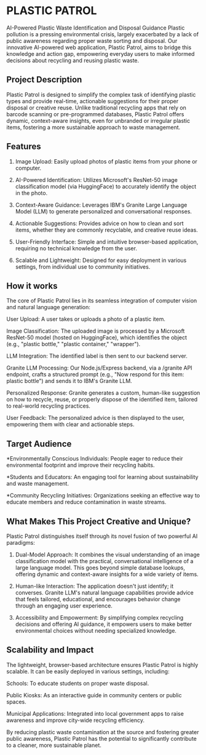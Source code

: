 
# PLASTIC PATROL

AI-Powered Plastic Waste Identification and Disposal Guidance
Plastic pollution is a pressing environmental crisis, largely exacerbated by a lack of public awareness regarding proper waste sorting and disposal. Our innovative AI-powered web application, Plastic Patrol, aims to bridge this knowledge and action gap, empowering everyday users to make informed decisions about recycling and reusing plastic waste.


## Project Description

Plastic Patrol is designed to simplify the complex task of identifying plastic types and provide real-time, actionable suggestions for their proper disposal or creative reuse. Unlike traditional recycling apps that rely on barcode scanning or pre-programmed databases, Plastic Patrol offers dynamic, context-aware insights, even for unbranded or irregular plastic items, fostering a more sustainable approach to waste management.
## Features

1. Image Upload: Easily upload photos of plastic items from your phone or computer.

2. AI-Powered Identification: Utilizes Microsoft's ResNet-50 image classification model (via HuggingFace) to accurately identify the object in the photo.

3. Context-Aware Guidance: Leverages IBM's Granite Large Language Model (LLM) to generate personalized and conversational responses.

4. Actionable Suggestions: Provides advice on how to clean and sort items, whether they are commonly recyclable, and creative reuse ideas.

5. User-Friendly Interface: Simple and intuitive browser-based application, requiring no technical knowledge from the user.

6. Scalable and Lightweight: Designed for easy deployment in various settings, from individual use to community initiatives.
## How it works

The core of Plastic Patrol lies in its seamless integration of computer vision and natural language generation:

User Upload: A user takes or uploads a photo of a plastic item.

Image Classification: The uploaded image is processed by a Microsoft ResNet-50 model (hosted on HuggingFace), which identifies the object (e.g., "plastic bottle," "plastic container," "wrapper").

LLM Integration: The identified label is then sent to our backend server.

Granite LLM Processing: Our Node.js/Express backend, via a /granite API endpoint, crafts a structured prompt (e.g., "Now respond for this item: plastic bottle") and sends it to IBM's Granite LLM.

Personalized Response: Granite generates a custom, human-like suggestion on how to recycle, reuse, or properly dispose of the identified item, tailored to real-world recycling practices.

User Feedback: The personalized advice is then displayed to the user, empowering them with clear and actionable steps.

## Target Audience

*Environmentally Conscious Individuals: People eager to reduce their environmental footprint and improve their recycling habits.

*Students and Educators: An engaging tool for learning about sustainability and waste management.

*Community Recycling Initiatives: Organizations seeking an effective way to educate members and reduce contamination in waste streams.

## What Makes This Project Creative and Unique?

Plastic Patrol distinguishes itself through its novel fusion of two powerful AI paradigms:

1. Dual-Model Approach: It combines the visual understanding of an image classification model with the practical, conversational intelligence of a large language model. This goes beyond simple database lookups, offering dynamic and context-aware insights for a wide variety of items.

2. Human-like Interaction: The application doesn't just identify; it converses. Granite LLM's natural language capabilities provide advice that feels tailored, educational, and encourages behavior change through an engaging user experience.

3. Accessibility and Empowerment: By simplifying complex recycling decisions and offering AI guidance, it empowers users to make better environmental choices without needing specialized knowledge.
## Scalability and Impact

The lightweight, browser-based architecture ensures Plastic Patrol is highly scalable. It can be easily deployed in various settings, including:

Schools: To educate students on proper waste disposal.

Public Kiosks: As an interactive guide in community centers or public spaces.

Municipal Applications: Integrated into local government apps to raise awareness and improve city-wide recycling efficiency.

By reducing plastic waste contamination at the source and fostering greater public awareness, Plastic Patrol has the potential to significantly contribute to a cleaner, more sustainable planet.
